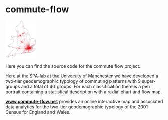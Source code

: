# commute-flow
![commute-flow logo](https://github.com/spa-lab/commute-flow/raw/master/images/cf_logo.png)

Here you can find the source code for the commute flow project.

Here at the SPA-lab at the University of Manchester we have developed a two-tier geodemographic typology of commuting patterns with 9 super-groups and a total of 40 groups. For each classification there is a pen portrait containing a statistical description with a radial chart and flow map.

**www.commute-flow.net** provides an online interactive map and associated data analytics for the two-tier geodemographic typology of the 2001 Census for England and Wales.
